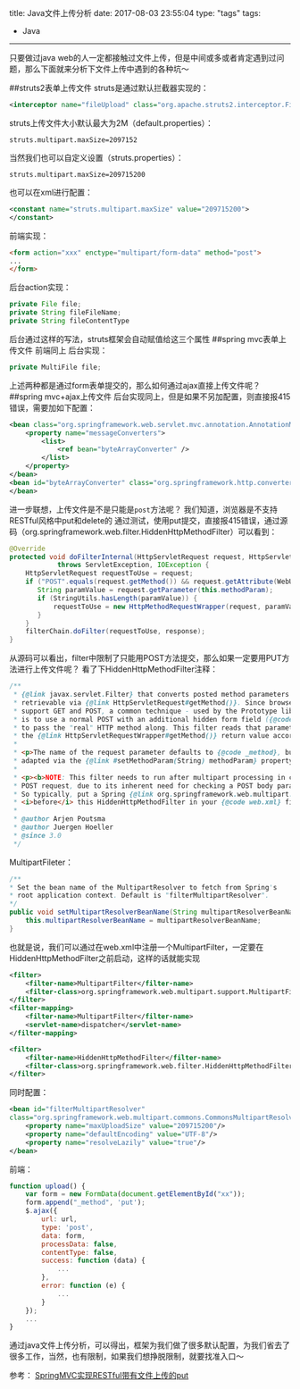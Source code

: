 title: Java文件上传分析
date: 2017-08-03 23:55:04
type: "tags"
tags:
- Java
---
只要做过java web的人一定都接触过文件上传，但是中间或多或者肯定遇到过问题，那么下面就来分析下文件上传中遇到的各种坑～
<!--more-->
##struts2表单上传文件
struts是通过默认拦截器实现的：
```xml
<interceptor name="fileUpload" class="org.apache.struts2.interceptor.FileUploadInterceptor"/>
```
struts上传文件大小默认最大为2M（default.properties）：
```properties
struts.multipart.maxSize=2097152
```
当然我们也可以自定义设置（struts.properties）：
```properties
struts.multipart.maxSize=209715200
```
也可以在xml进行配置：
```xml
<constant name="struts.multipart.maxSize" value="209715200">
</constant>
```
前端实现：
```html
<form action="xxx" enctype="multipart/form-data" method="post">
...
</form>
```
后台action实现：
```java
private File file;
private String fileFileName;
private String fileContentType
```
后台通过这样的写法，struts框架会自动赋值给这三个属性
##spring  mvc表单上传文件
前端同上
后台实现：
```java
private MultiFile file;
```
上述两种都是通过form表单提交的，那么如何通过ajax直接上传文件呢？
##spring mvc+ajax上传文件
后台实现同上，但是如果不另加配置，则直接报415错误，需要加如下配置：
```xml
<bean class="org.springframework.web.servlet.mvc.annotation.AnnotationMethodHandlerAdapter">
    <property name="messageConverters">
        <list>
            <ref bean="byteArrayConverter" />
        </list>
    </property>
</bean>
<bean id="byteArrayConverter" class="org.springframework.http.converter.ByteArrayHttpMessageConverter">
</bean>
```
进一步联想，上传文件是不是只能是`post`方法呢？
我们知道，浏览器是不支持RESTful风格中put和delete的
通过测试，使用put提交，直接报415错误，通过源码（org.springframework.web.filter.HiddenHttpMethodFilter）可以看到：
```java
@Override
protected void doFilterInternal(HttpServletRequest request, HttpServletResponse response, FilterChain filterChain)
			throws ServletException, IOException {
    HttpServletRequest requestToUse = request;
    if ("POST".equals(request.getMethod()) && request.getAttribute(WebUtils.ERROR_EXCEPTION_ATTRIBUTE) == null) {
	   String paramValue = request.getParameter(this.methodParam);
	   if (StringUtils.hasLength(paramValue)) {
	       requestToUse = new HttpMethodRequestWrapper(request, paramValue);
	   }
    }
    filterChain.doFilter(requestToUse, response);
}
```
从源码可以看出，filter中限制了只能用POST方法提交，那么如果一定要用PUT方法进行上传文件呢？
看了下HiddenHttpMethodFilter注释：
```java
/**
 * {@link javax.servlet.Filter} that converts posted method parameters into HTTP methods,
 * retrievable via {@link HttpServletRequest#getMethod()}. Since browsers currently only
 * support GET and POST, a common technique - used by the Prototype library, for instance -
 * is to use a normal POST with an additional hidden form field ({@code _method})
 * to pass the "real" HTTP method along. This filter reads that parameter and changes
 * the {@link HttpServletRequestWrapper#getMethod()} return value accordingly.
 *
 * <p>The name of the request parameter defaults to {@code _method}, but can be
 * adapted via the {@link #setMethodParam(String) methodParam} property.
 *
 * <p><b>NOTE: This filter needs to run after multipart processing in case of a multipart
 * POST request, due to its inherent need for checking a POST body parameter.</b>
 * So typically, put a Spring {@link org.springframework.web.multipart.support.MultipartFilter}
 * <i>before</i> this HiddenHttpMethodFilter in your {@code web.xml} filter chain.
 *
 * @author Arjen Poutsma
 * @author Juergen Hoeller
 * @since 3.0
 */
```
MultipartFileter：
```java
/**
* Set the bean name of the MultipartResolver to fetch from Spring's
* root application context. Default is "filterMultipartResolver".
*/
public void setMultipartResolverBeanName(String multipartResolverBeanName) {
    this.multipartResolverBeanName = multipartResolverBeanName;
}
```
也就是说，我们可以通过在web.xml中注册一个MultipartFilter，一定要在HiddenHttpMethodFilter之前启动，这样的话就能实现
```xml
<filter>
    <filter-name>MultipartFilter</filter-name>
    <filter-class>org.springframework.web.multipart.support.MultipartFilter</filter-class>
</filter>
<filter-mapping>
    <filter-name>MultipartFilter</filter-name>
    <servlet-name>dispatcher</servlet-name>
</filter-mapping>

<filter>
    <filter-name>HiddenHttpMethodFilter</filter-name>
    <filter-class>org.springframework.web.filter.HiddenHttpMethodFilter</filter-class>
</filter>
```
同时配置：
```xml
<bean id="filterMultipartResolver"
class="org.springframework.web.multipart.commons.CommonsMultipartResolver">
    <property name="maxUploadSize" value="209715200"/>
    <property name="defaultEncoding" value="UTF-8"/>
    <property name="resolveLazily" value="true"/>
</bean>
```
前端：
```javascript
function upload() {
    var form = new FormData(document.getElementById("xx"));
    form.append("_method", 'put');
    $.ajax({
        url: url,
        type: 'post',
        data: form,
        processData: false,
        contentType: false,
        success: function (data) {
            ...
        },
        error: function (e) {
            ...
        }
    });
    ...
}
```
通过java文件上传分析，可以得出，框架为我们做了很多默认配置，为我们省去了很多工作，当然，也有限制，如果我们想挣脱限制，就要找准入口～

参考：
[SpringMVC实现RESTful带有文件上传的put](http://www.cnblogs.com/morethink/p/6378015.html)
